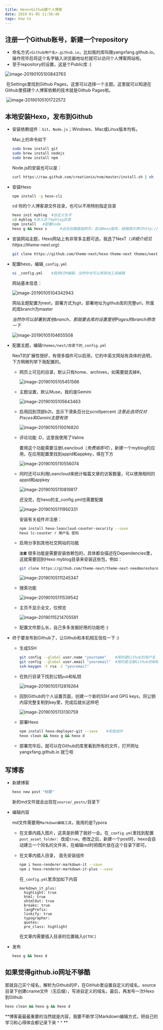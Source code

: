 ```yaml
---
title: Hexo+Github建个人博客
date: 2019-01-05 11:50:48
tags: how to
---
```


## 注册一个Github账号，新建一个repository ##

- 命名方式`<Github用户名>.github.io`，比如我的库叫做yangxfang.github.io。操作完毕后将这个名字输入浏览器地址栏就可以访问个人博客网站啦。
- 至于repository的设置，这是个Public库 :)

![image-20190105100843763](hexo-github/image-20190105100843763.png)

​	在Settings里找到Github Pages，这里可以选择一个主题。这里就可以知道在Github里搭建个人博客依赖的技术就是Github Pages啦。

​	![image-20190105101722572](hexo-github/image-20190105101722572.png)

## 本地安装Hexo，发布到Github ##

- 安装依赖组件：`Git`、`Node.js`；Windows、Mac或Linux版本均有。

  Mac上的命令如下

  ```sh
  sudo brew install git
  sudo brew install nodejs
  sudo brew install npm
  ```

  Node.js的安装也可以是：

  ```sh
  curl https://raw.github.com/creationix/nvm/master/install.sh | sh
  ```

- 安装Hexo

  ```sh
  npm install -g hexo-cli
  ```

  cd 你的个人博客源文件目录，也可以不用特别指定目录

  ```sh
  hexo init myblog	#自定义名字
  cd myblog	#进入这个myblog目录
  npm install	#配置node
  hexo g && hexo s		#这会创建基础网页，启动Hexo服务，根据提示拷贝http://localhost:4000/进入浏览器查看，按ctrl+C停止服务
  ```

- 安装网站主题，Hexo网站上有非常多主题可选，我选了NexT（*详细介绍见https://theme-next.org*）

  ```sh
  git clone https://github.com/theme-next/hexo-theme-next themes/next		#安装完成后可以在Themes目录下看到next目录
  ```

- 配置hexo，编辑`_config.yml`

  ```sh
  vi _config.yml	#我用VIM编辑，当然你也可以用其他工具编辑
  ```

  网站基本信息：

  ![image-20190105104342943](hexo-github/image-20190105104342943.png)

  网站主题配置为next，部署方式为git，部署地址为github库的完整url，所属的库branch为master

  *当然你可以部署到其他branch，那就要去库的设置里把Pages的branch修改一下*

  ![image-20190105104655508](hexo-github/image-20190105104655508.png)

- 配置主题，编辑`themes/next/目录下的_config.yml`

  NexT的扩展性很好，有很多插件可以启用，它的中英文网站有具体的说明，下方稍微列举下我配置的。

  - 网页上可见的目录，默认只有home、archives，如需要就去掉#。

    ![image-20190105105451566](hexo-github/image-20190105105451566.png)

  - 主题设置，默认Muse，我的是Gemini

    ![image-20190105105643463](hexo-github/image-20190105105643463.png)

  - 启用回到顶部b2t，显示下滑条百分比scrollpercent    *注意此选项仅对Pisces和Gemini主题有效*

    ![image-20190105110016820](hexo-github/image-20190105110016820.png)

  - 评论功能 :D，这里我使用了Valine

    要用这个功能需要注册Leancloud（*免费版即可*），新建一个myblog的应用，在应用配置里找到appid和appkey，填在下方

    ![image-20190105110556074](hexo-github/image-20190105110556074.png)

  - 同时还可以利用Leancloud来统计每篇文章的访客数量，可以使用相同的appid和appkey

    ![image-20190105110819817](hexo-github/image-20190105110819817.png)

    还没完，在hexo的主_config.yml也需要配置

    ![image-20190105111950331](hexo-github/image-20190105111950331.png)

    安装有关组件并注册：

    ```sh
    npm install hexo-leancloud-counter-security --save
    hexo lc-counter r 用户名 密码
    ```

  - 启用分享到其他社交网站的功能

    **`注意`** 很多功能是需要安装依赖包的，具体都会描述在Dependencies里，这就需要回到Hexo myblog目录来安装这些包，例如：

    ```sh
    git clone https://github.com/theme-next/theme-next-needmoreshare2 source/lib/needsharebutton
    ```

    ![image-20190105111245347](hexo-github/image-20190105111245347.png)

  - 搜索功能

    ![image-20190105111539542](hexo-github/image-20190105111539542.png)

  - 主页不显示全文，仅预览

    ![image-20190115214705591](hexo-github/image-20190115214705591.png)

  - 配置文件那么长，自己多多发掘好用的功能吧 :)

- 终于要发布到Github了，让Github和本机相互信任一下 :)

  - 生成SSH

    ```sh
    git config --global user.name "yourname"	#用的是Github的用户名
    git config --global user.email "youremail"	#用的是注册Github的邮箱地址
    ssh-keygen -t rsa -C "youremail"
    ```

  - 在执行目录下找到公钥`pub`和私钥

    ![image-20190105112819264](hexo-github/image-20190105112819264.png)

  - 回到Github的个人设置页面，创建一个新的SSH and GPG keys，将公钥内容完整复制到key里，完成后就长这样吧

    ![image-20190105113130759](hexo-github/image-20190105113130759.png)

  - 部署Hexo

    ```sh
    npm install hexo-deployer-git --save	#安装组件
    hexo clean && hexo g && hexo d
    ```

  - 部署完毕后，就可以在Github的库里看到所有的文件，打开网址yangxfang.github.io 就👌啦

## 写博客 ##

- 新建博客

  ```sh
  hexo new post "标题"
  ```

  新的md文件就会出现在`source/_posts/`目录下

- 编辑内容

  md文件需要用`Markdown编辑工具`，我用的是Typora

  - 在文章内插入图片，这真是折腾了我好一会。在`_config.yml`里找到配置`post_asset_folder: `改成`true`。修改之后，新建一个post时，hexo会自动建立一个同名的文件夹，在编辑md时把图片放在这个目录下即可。

  - 在文章内插入目录， 首先安装组件

    ```sh
    npm i hexo-renderer-markdown-it --save
    npm i hexo-renderer-markdown-it-plus --save
    ```

    在`_config.yml`里添加如下内容

    ```
    markdown_it_plus:
      highlight: true
      html: true
      xhtmlOut: true
      breaks: true
      langPrefix:
      linkify: true
      typographer:
      quotes:
      pre_class: highlight
    ```
    

     在文章内需要插入目录的位置输入`@[TOC]`

- 发布

  ```sh
  hexo g && hexo d
  ```

## 如果觉得github.io网址不够酷 ##

那就自己买个域名，解析为Github的IP，在GitHub里设置自定义的域名，source目录下创建cname文件（无后缀），写进自定义的域名，最后，再发布一次Hexo到Github

```sh
hexo clean && hexo g && hexo d
```



**博客最最最重要的当然就是内容，我要不断学习Markdown编辑方式，把自己的学习和心得体会都记录下来 ^  ^ **

